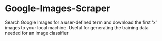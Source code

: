 # Google-Images-Scraper
Search Google Images for a user-defined term and download the first 'x' images to your local machine. Useful for generating the training data needed for an image classifier
